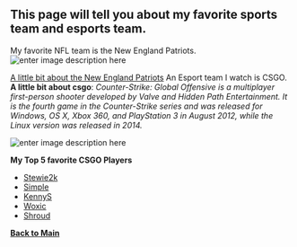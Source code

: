 ## This page will tell you about my favorite sports team and esports team.

My favorite NFL team is the New England Patriots.
![enter image description here](https://clutchpoints.com/wp-content/uploads/2019/12/New-England-Patriots-2-major-X-Factors-against-the-Bengals.jpg)

[A little bit about the New England Patriots](https://en.wikipedia.org/wiki/New_England_Patriots)
An Esport team I watch is CSGO.
**A little bit about csgo**:  *Counter-Strike: Global Offensive is a multiplayer first-person shooter developed by Valve and Hidden Path Entertainment. It is the fourth game in the Counter-Strike series and was released for Windows, OS X, Xbox 360, and PlayStation 3 in August 2012, while the Linux version was released in 2014.*

![enter image description here](https://encrypted-tbn0.gstatic.com/images?q=tbn:ANd9GcR-PLY7qVfwZEsKXCt-HoZqwxCjmkZXDqIKeKqKAQo9K0k2FC6m&s)

**My Top 5 favorite CSGO Players**
 - [Stewie2k](https://liquipedia.net/counterstrike/Stewie2k)
 - [Simple](https://liquipedia.net/counterstrike/S1mple)
 - [KennyS](https://liquipedia.net/counterstrike/KennyS)
 - [Woxic](https://liquipedia.net/counterstrike/Woxic)
 - [Shroud](https://liquipedia.net/counterstrike/Shroud)

[**Back to Main**](https://github.com/Braden0103/About-Me)

